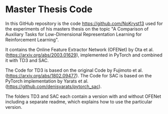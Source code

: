 # Master Thesis Code
In this GitHub repository is the code https://github.com/NoKryst13 used for the experiments of his masters thesis on the topic "A Comparison of Auxiliary Tasks for Low-Dimensional Representation Learning for Reinforcement Learning".

It contains the Online Feature Extractor Network (OFENet) by Ota et al. (https://arxiv.org/abs/2003.01629), implemented in PyTorch and 
combined it with TD3 and SAC.

The Code for TD3 is based on the original Code by Fujimoto et al. (https://arxiv.org/abs/1802.09477).
The Code for SAC is based on the PyTorch implementation by Yarats et al. (https://github.com/denisyarats/pytorch_sac).

The folders TD3 and SAC each contain a version with and without OFENet including a separate readme, which explains how to use the particular version.

